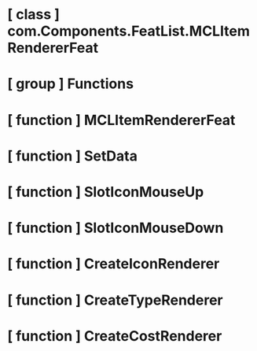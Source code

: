 # [ class ] com.Components.FeatList.MCLItemRendererFeat

# [ group ] Functions

# [ function ] MCLItemRendererFeat

# [ function ] SetData

# [ function ] SlotIconMouseUp

# [ function ] SlotIconMouseDown

# [ function ] CreateIconRenderer

# [ function ] CreateTypeRenderer

# [ function ] CreateCostRenderer

